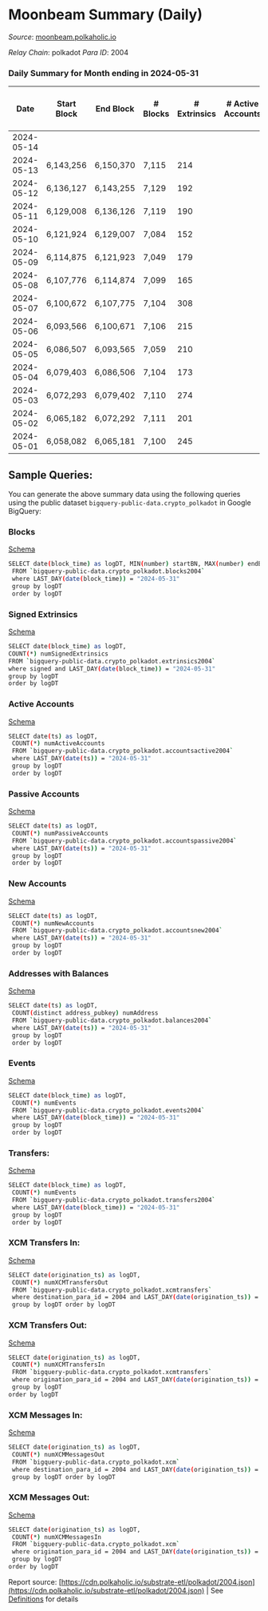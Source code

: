 # Moonbeam Summary (Daily)

_Source_: [moonbeam.polkaholic.io](https://moonbeam.polkaholic.io)

*Relay Chain*: polkadot
*Para ID*: 2004



### Daily Summary for Month ending in 2024-05-31


| Date    | Start Block | End Block | # Blocks | # Extrinsics | # Active Accounts | # Passive Accounts | # New Accounts | # Addresses | # Events  | # Transfers ($USD) | # XCM Transfers In ($USD) | # XCM Transfers Out ($USD) | # XCM In | # XCM Out | Issues |
|---------|-------------|-----------|----------|--------------|-------------------|--------------------|----------------|-------------|-----------|--------------------|---------------------------|----------------------------|----------|-----------|--------|
| 2024-05-14 |  |  |  |  |  |  |  |  |  |   |   |   |  |  |  |
| 2024-05-13 | 6,143,256 | 6,150,370 | 7,115 | 214 |  |  |  |  | 670,874 | 12,732 ($2,708,326.35) |   |   |  |  |  |
| 2024-05-12 | 6,136,127 | 6,143,255 | 7,129 | 192 |  |  |  | 1,706,131 | 689,856 | 13,376 ($2,463,187.61) |   |   |  |  |  |
| 2024-05-11 | 6,129,008 | 6,136,126 | 7,119 | 190 |  |  |  | 1,705,731 | 675,668 | 11,149 ($1,760,957.54) |   |   |  |  |  |
| 2024-05-10 | 6,121,924 | 6,129,007 | 7,084 | 152 |  |  |  | 1,705,491 | 744,863 | 13,315 ($2,949,290.21) |   |   |  |  |  |
| 2024-05-09 | 6,114,875 | 6,121,923 | 7,049 | 179 |  |  |  | 1,705,268 | 786,959 | 14,773 ($2,872,054.62) |   |   |  |  |  |
| 2024-05-08 | 6,107,776 | 6,114,874 | 7,099 | 165 |  |  |  | 1,705,039 | 618,730 | 14,163 ($1,515,632.74) |   |   |  |  |  |
| 2024-05-07 | 6,100,672 | 6,107,775 | 7,104 | 308 |  |  |  | 1,704,724 | 613,813 | 12,270 ($1,787,360.82) |   |   |  |  |  |
| 2024-05-06 | 6,093,566 | 6,100,671 | 7,106 | 215 |  |  |  | 1,704,355 | 710,166 | 20,857 ($2,301,786.45) |   |   |  |  |  |
| 2024-05-05 | 6,086,507 | 6,093,565 | 7,059 | 210 |  |  |  | 1,703,945 | 1,007,020 | 25,785 ($2,121,811.48) |   |   |  |  |  |
| 2024-05-04 | 6,079,403 | 6,086,506 | 7,104 | 173 |  |  |  | 1,703,638 | 799,810 | 25,171 ($1,241,870.18) |   |   |  |  |  |
| 2024-05-03 | 6,072,293 | 6,079,402 | 7,110 | 274 |  |  |  | 1,703,247 | 782,833 | 28,940 ($2,993,870.36) |   |   |  |  |  |
| 2024-05-02 | 6,065,182 | 6,072,292 | 7,111 | 201 |  |  |  | 1,702,701 | 861,242 | 33,354 ($2,707,464.84) |   |   |  |  |  |
| 2024-05-01 | 6,058,082 | 6,065,181 | 7,100 | 245 |  |  |  | 1,702,078 | 947,036 | 40,288 ($3,374,701.17) |   |   |  |  |  |

## Sample Queries:
You can generate the above summary data using the following queries using the public dataset `bigquery-public-data.crypto_polkadot` in Google BigQuery:


### Blocks 

[Schema](https://github.com/colorfulnotion/substrate-etl/blob/main/schema/blocks.json)

```bash
SELECT date(block_time) as logDT, MIN(number) startBN, MAX(number) endBN, COUNT(*) numBlocks 
 FROM `bigquery-public-data.crypto_polkadot.blocks2004`  
 where LAST_DAY(date(block_time)) = "2024-05-31" 
 group by logDT 
 order by logDT
```

### Signed Extrinsics 

[Schema](https://github.com/colorfulnotion/substrate-etl/blob/main/schema/extrinsics.json)

```bash
SELECT date(block_time) as logDT, 
COUNT(*) numSignedExtrinsics 
FROM `bigquery-public-data.crypto_polkadot.extrinsics2004`  
where signed and LAST_DAY(date(block_time)) = "2024-05-31" 
group by logDT 
order by logDT
```

### Active Accounts 

[Schema](https://github.com/colorfulnotion/substrate-etl/blob/main/schema/accountsactive.json)

```bash
SELECT date(ts) as logDT, 
 COUNT(*) numActiveAccounts 
 FROM `bigquery-public-data.crypto_polkadot.accountsactive2004` 
 where LAST_DAY(date(ts)) = "2024-05-31" 
 group by logDT 
 order by logDT
```

### Passive Accounts 

[Schema](https://github.com/colorfulnotion/substrate-etl/blob/main/schema/accountspassive.json)

```bash
SELECT date(ts) as logDT, 
 COUNT(*) numPassiveAccounts 
 FROM `bigquery-public-data.crypto_polkadot.accountspassive2004` 
 where LAST_DAY(date(ts)) = "2024-05-31" 
 group by logDT 
 order by logDT
```

### New Accounts 

[Schema](https://github.com/colorfulnotion/substrate-etl/blob/main/schema/accountsnew.json)

```bash
SELECT date(ts) as logDT, 
 COUNT(*) numNewAccounts 
 FROM `bigquery-public-data.crypto_polkadot.accountsnew2004` 
 where LAST_DAY(date(ts)) = "2024-05-31" 
 group by logDT
 order by logDT
```

### Addresses with Balances 

[Schema](https://github.com/colorfulnotion/substrate-etl/blob/main/schema/balances.json)

```bash
SELECT date(ts) as logDT,
 COUNT(distinct address_pubkey) numAddress 
 FROM `bigquery-public-data.crypto_polkadot.balances2004` 
 where LAST_DAY(date(ts)) = "2024-05-31" 
 group by logDT 
 order by logDT
```

### Events 

[Schema](https://github.com/colorfulnotion/substrate-etl/blob/main/schema/events.json)

```bash
SELECT date(block_time) as logDT, 
 COUNT(*) numEvents 
 FROM `bigquery-public-data.crypto_polkadot.events2004` 
 where LAST_DAY(date(block_time)) = "2024-05-31" 
 group by logDT 
 order by logDT
```

### Transfers:

[Schema](https://github.com/colorfulnotion/substrate-etl/blob/main/schema/transfers.json)

```bash
SELECT date(block_time) as logDT, 
 COUNT(*) numEvents 
 FROM `bigquery-public-data.crypto_polkadot.transfers2004` 
 where LAST_DAY(date(block_time)) = "2024-05-31" 
 group by logDT 
 order by logDT
```

### XCM Transfers In: 

[Schema](https://github.com/colorfulnotion/substrate-etl/blob/main/schema/xcmtransfers.json)

```bash
SELECT date(origination_ts) as logDT, 
 COUNT(*) numXCMTransfersOut 
 FROM `bigquery-public-data.crypto_polkadot.xcmtransfers` 
 where destination_para_id = 2004 and LAST_DAY(date(origination_ts)) = "2024-05-31" 
 group by logDT order by logDT
```

### XCM Transfers Out: 

[Schema](https://github.com/colorfulnotion/substrate-etl/blob/main/schema/xcmtransfers.json)

```bash
SELECT date(origination_ts) as logDT, 
 COUNT(*) numXCMTransfersIn 
 FROM `bigquery-public-data.crypto_polkadot.xcmtransfers` 
 where origination_para_id = 2004 and LAST_DAY(date(origination_ts)) = "2024-05-31" 
 group by logDT 
order by logDT
```

### XCM Messages In: 

[Schema](https://github.com/colorfulnotion/substrate-etl/blob/main/schema/xcm.json)

```bash
SELECT date(origination_ts) as logDT, 
 COUNT(*) numXCMMessagesOut 
 FROM `bigquery-public-data.crypto_polkadot.xcm` 
 where destination_para_id = 2004 and LAST_DAY(date(origination_ts)) = "2024-05-31" 
 group by logDT order by logDT
```

### XCM Messages Out: 

[Schema](https://github.com/colorfulnotion/substrate-etl/blob/main/schema/xcm.json)

```bash
SELECT date(origination_ts) as logDT, 
 COUNT(*) numXCMMessagesIn 
 FROM `bigquery-public-data.crypto_polkadot.xcm` 
 where origination_para_id = 2004 and LAST_DAY(date(origination_ts)) = "2024-05-31" 
 group by logDT 
order by logDT
```


Report source: [https://cdn.polkaholic.io/substrate-etl/polkadot/2004.json](https://cdn.polkaholic.io/substrate-etl/polkadot/2004.json) | See [Definitions](/DEFINITIONS.md) for details
